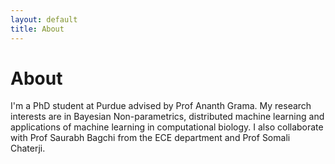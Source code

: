```yaml
---
layout: default
title: About
---
```


<div class="post">
	<h1 class="pageTitle">About</h1>
	<p class="intro">I'm a PhD student at Purdue advised by Prof Ananth Grama. My research interests are in Bayesian Non-parametrics, distributed machine learning and applications of machine learning in computational biology. I also collaborate with Prof Saurabh Bagchi from the ECE department and Prof Somali Chaterji.</p>
</div>

